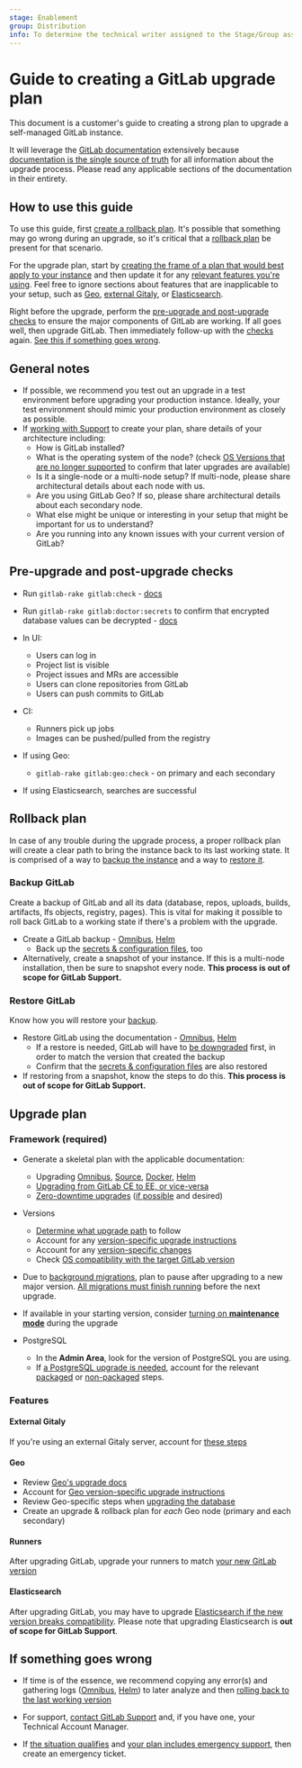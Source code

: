 ```yaml
---
stage: Enablement
group: Distribution
info: To determine the technical writer assigned to the Stage/Group associated with this page, see https://about.gitlab.com/handbook/engineering/ux/technical-writing/#assignments
---
```


# Guide to creating a GitLab upgrade plan

This document is a customer's guide to creating a strong plan to upgrade a self-managed GitLab instance.

It will leverage the [GitLab documentation](https://docs.gitlab.com/) extensively because [documentation is the single source of truth](../development/documentation/styleguide/index.md#documentation-is-the-single-source-of-truth-ssot) for all information about the upgrade process. Please read any applicable sections of the documentation in their entirety.

## How to use this guide

To use this guide, first [create a rollback plan](#rollback-plan). It's possible that something may go wrong during an upgrade, so it's critical that a [rollback plan](#rollback-plan) be present for that scenario.

For the upgrade plan, start by [creating the frame of a plan that would best apply to your instance](#framework-required) and then update it for any [relevant features you're using](#features). Feel free to ignore sections about features that are inapplicable to your setup, such as [Geo](#geo), [external Gitaly](#external-gitaly), or [Elasticsearch](#elasticsearch).

Right before the upgrade, perform the [pre-upgrade and post-upgrade checks](#pre-upgrade-and-post-upgrade-checks) to ensure the major components of GitLab are working. If all goes well, then upgrade GitLab. Then immediately follow-up with the [checks](#pre-upgrade-and-post-upgrade-checks) again. [See this if something goes wrong](#if-something-goes-wrong).

## General notes

- If possible, we recommend you test out an upgrade in a test environment before upgrading your production instance. Ideally, your test environment should mimic your production environment as closely as possible.
- If [working with Support](https://about.gitlab.com/support/scheduling-live-upgrade-assistance.html) to create your plan, share details of your architecture including:
  - How is GitLab installed?
  - What is the operating system of the node? (check [OS Versions that are no longer supported](https://docs.gitlab.com/omnibus/package-information/deprecated_os.html) to confirm that later upgrades are available)
  - Is it a single-node or a multi-node setup? If multi-node, please share architectural details about each node with us.
  - Are you using GitLab Geo? If so, please share architectural details about each secondary node.
  - What else might be unique or interesting in your setup that might be important for us to understand?
  - Are you running into any known issues with your current version of GitLab?

## Pre-upgrade and post-upgrade checks

- Run `gitlab-rake gitlab:check` - [docs](../administration/raketasks/maintenance.md#check-gitlab-configuration)
- Run `gitlab-rake gitlab:doctor:secrets` to confirm that encrypted database values can be decrypted - [docs](../administration/raketasks/doctor.md#verify-database-values-can-be-decrypted-using-the-current-secrets)

- In UI:
  - Users can log in
  - Project list is visible
  - Project issues and MRs are accessible
  - Users can clone repositories from GitLab
  - Users can push commits to GitLab

- CI:
  - Runners pick up jobs
  - Images can be pushed/pulled from the registry

- If using Geo:
  - `gitlab-rake gitlab:geo:check` - on primary and each secondary
  
- If using Elasticsearch, searches are successful

## Rollback plan

In case of any trouble during the upgrade process, a proper rollback plan will create a clear path to bring the instance back to its last working state. It is comprised of a way to [backup the instance](#backup-gitlab) and a way to [restore it](#restore-gitlab).

### Backup GitLab

Create a backup of GitLab and all its data (database, repos, uploads, builds, artifacts, lfs objects, registry, pages). This is vital for making it possible to roll back GitLab to a working state if there's a problem with the upgrade.

- Create a GitLab backup - [Omnibus](../raketasks/backup_restore.md), [Helm](https://docs.gitlab.com/charts/backup-restore/index.html)
  - Back up the [secrets & configuration files](../raketasks/backup_restore.md#storing-configuration-files), too
- Alternatively, create a snapshot of your instance. If this is a multi-node installation, then be sure to snapshot every node. **This process is out of scope for GitLab Support.**

### Restore GitLab

Know how you will restore your [backup](#backup-gitlab).

- Restore GitLab using the documentation - [Omnibus](../raketasks/backup_restore.md), [Helm](https://docs.gitlab.com/charts/backup-restore/index.html)
  - If a restore is needed, GitLab will have to [be downgraded](https://docs.gitlab.com/omnibus/update/#downgrade) first, in order to match the version that created the backup
  - Confirm that the [secrets & configuration files](../raketasks/backup_restore.md#storing-configuration-files) are also restored
- If restoring from a snapshot, know the steps to do this. **This process is out of scope for GitLab Support.**

## Upgrade plan

### Framework (required)

- Generate a skeletal plan with the applicable documentation:
  - Upgrading [Omnibus](index.md#linux-packages-omnibus-gitlab), [Source](index.md#installation-from-source), [Docker](index.md#installation-using-docker), [Helm](index.md#installation-using-helm)
  - [Upgrading from GitLab CE to EE, or vice-versa](https://docs.gitlab.com/omnibus/update/#update-community-edition-to-enterprise-edition)
  - [Zero-downtime upgrades](https://docs.gitlab.com/omnibus/update/#zero-downtime-updates) ([if possible](index.md#upgrading-without-downtime) and desired)

- Versions
  - [Determine what upgrade path](index.md#upgrade-paths) to follow
  - Account for any [version-specific upgrade instructions](index.md#version-specific-upgrading-instructions)
  - Account for any [version-specific changes](https://docs.gitlab.com/omnibus/update/#version-specific-changes)
  - Check [OS compatibility with the target GitLab version](https://docs.gitlab.com/omnibus/package-information/deprecated_os.html)

- Due to [background migrations](https://docs.gitlab.com/omnibus/update/#background-migrations), plan to pause after upgrading to a new major version. [All migrations must finish running](index.md#checking-for-background-migrations-before-upgrading) before the next upgrade.

- If available in your starting version, consider [turning on **maintenance mode**](../administration/maintenance_mode/) during the upgrade

- PostgreSQL
  - In the **Admin Area**, look for the version of PostgreSQL you are using.
  - If [a PostgreSQL upgrade is needed](https://docs.gitlab.com/omnibus/package-information/postgresql_versions.html), account for the relevant [packaged](https://docs.gitlab.com/omnibus/settings/database.html#upgrade-packaged-postgresql-server) or [non-packaged](https://docs.gitlab.com/omnibus/settings/database.html#upgrade-a-non-packaged-postgresql-database) steps.

### Features

#### External Gitaly

If you're using an external Gitaly server, account for [these steps](https://docs.gitlab.com/omnibus/update/#upgrade-gitaly-servers)

#### Geo

- Review [Geo's upgrade docs](../administration/geo/replication/updating_the_geo_nodes.md)
- Account for [Geo version-specific upgrade instructions](../administration/geo/replication/version_specific_updates.md)
- Review Geo-specific steps when [upgrading the database](https://docs.gitlab.com/omnibus/settings/database.html#upgrading-a-geo-instance)
- Create an upgrade & rollback plan for _each_ Geo node (primary and each secondary)

#### Runners

After upgrading GitLab, upgrade your runners to match [your new GitLab version](https://docs.gitlab.com/runner/#gitlab-runner-versions)

#### Elasticsearch

After upgrading GitLab, you may have to upgrade [Elasticsearch if the new version breaks compatibility](../integration/elasticsearch.md#version-requirements). Please note that upgrading Elasticsearch is **out of scope for GitLab Support**.

## If something goes wrong

- If time is of the essence, we recommend copying any error(s) and gathering logs ([Omnibus](https://gitlab.com/gitlab-com/support/toolbox/gitlabsos), [Helm](https://gitlab.com/gitlab-com/support/toolbox/kubesos/)) to later analyze and then [rolling back to the last working version](#rollback-plan)

- For support, [contact GitLab Support](https://support.gitlab.com) and, if you have one, your Technical Account Manager.

- If [the situation qualifies](https://about.gitlab.com/support/#definitions-of-support-impact) and [your plan includes emergency support](https://about.gitlab.com/support/#priority-support), then create an emergency ticket.

